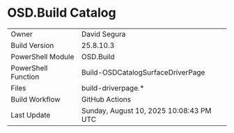 ﻿# OSD.Build Catalog

| | |
|-|-|
| Owner | David Segura |
| Build Version | 25.8.10.3 |
| PowerShell Module | OSD.Build |
| PowerShell Function | Build-OSDCatalogSurfaceDriverPage |
| Files | build-driverpage.* |
| Build Workflow | GitHub Actions |
| Last Update | Sunday, August 10, 2025 10:08:43 PM UTC |

